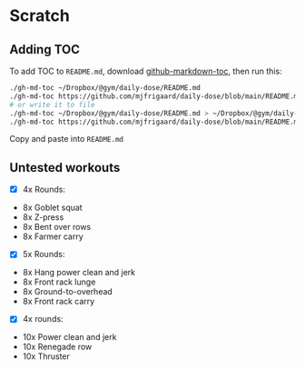 Scratch
=========

## Adding TOC

To add TOC to `README.md`, download [github-markdown-toc](https://github.com/ekalinin/github-markdown-toc), then run this:

```bash
./gh-md-toc ~/Dropbox/@gym/daily-dose/README.md
./gh-md-toc https://github.com/mjfrigaard/daily-dose/blob/main/README.md
# or write it to file
./gh-md-toc ~/Dropbox/@gym/daily-dose/README.md > ~/Dropbox/@gym/daily-dose/toc.md
./gh-md-toc https://github.com/mjfrigaard/daily-dose/blob/main/README.md > toc.md
```

Copy and paste into `README.md`

## Untested workouts

- [x] 4x Rounds:
- 8x Goblet squat
- 8x Z-press
- 8x Bent over rows
- 8x Farmer carry

- [x] 5x Rounds:
- 8x Hang power clean and jerk
- 8x Front rack lunge
- 8x Ground-to-overhead
- 8x Front rack carry

- [x] 4x rounds:
- 10x Power clean and jerk
- 10x Renegade row
- 10x Thruster
